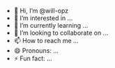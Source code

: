 - 👋 Hi, I’m @will-opz
- 👀 I’m interested in ...
- 🌱 I’m currently learning ...
- 💞️ I’m looking to collaborate on ...
- 📫 How to reach me ...
- 😄 Pronouns: ...
- ⚡ Fun fact: ...

<!---
will-opz/will-opz is a ✨ special ✨ repository because its `README.md` (this file) appears on your GitHub profile.
You can click the Preview link to take a look at your changes.
--->
